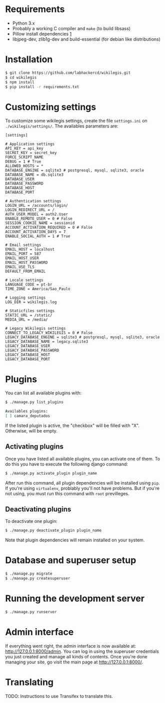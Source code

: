 # Requirements

* Python 3.x
* Probably a working C compiler and `make` (to build libsass)
* Pillow install dependencies [1]
* libjpeg-dev, zlib1g-dev and build-essential (for debian like distributions)

# Installation

```bash
$ git clone https://github.com/labhackercd/wikilegis.git
$ cd wikilegis
$ npm install
$ pip install -r requirements.txt
```

# Customizing settings

To customize some wikilegis settings, create the file  `settings.ini` on `./wikilegis/settings/`. The availables parameters are:

```
[settings]

# Application settings
API_KEY = api_key
SECRET_KEY = secret_key
FORCE_SCRIPT_NAME
DEBUG = 1 # True
ALLOWED_HOSTS = *
DATABASE_ENGINE = sqlite3 # postgresql, mysql, sqlite3, oracle
DATABASE_NAME = db.sqlite3
DATABASE_USER
DATABASE_PASSWORD
DATABASE_HOST
DATABASE_PORT

# Authentication settings
LOGIN_URL = /accounts/login/
LOGIN_REDIRECT_URL = /
AUTH_USER_MODEL = auth2.User
ENABLE_REMOTE_USER = 0 # False
SESSION_COOKIE_NAME = sessionid
ACCOUNT_ACTIVATION_REQUIRED = 0 # False
ACCOUNT_ACTIVATION_DAYS = 7
ENABLE_SOCIAL_AUTH = 1 # True

# Email settings
EMAIL_HOST = localhost
EMAIL_PORT = 587
EMAIL_HOST_USER
EMAIL_HOST_PASSWORD
EMAIL_USE_TLS
DEFAULT_FROM_EMAIL

# Locale settings
LANGUAGE_CODE = pt-br
TIME_ZONE = America/Sao_Paulo

# Logging settings
LOG_DIR = wikilegis.log

# Staticfiles settings
STATIC_URL = /static/
MEDIA_URL = /media/

# Legacy Wikilegis settings
CONNECT_TO_LEGACY_WIKILEGIS = 0 # False
LEGACY_DATABASE_ENGINE = sqlite3 # postgresql, mysql, sqlite3, oracle
LEGACY_DATABASE_NAME = legacy.sqlite3
LEGACY_DATABASE_USER
LEGACY_DATABASE_PASSWORD
LEGACY_DATABASE_HOST
LEGACY_DATABASE_PORT

```

# Plugins

You can list all available plugins with:

```bash
$ ./manage.py list_plugins

Availables plugins:
[ ] camara_deputados
```

If the listed plugin is active, the "checkbox" will be filled with "X". Otherwise, will be empty.

## Activating plugins

Once you have listed all available plugins, you can activate one of them. To do this you have to execute the following django command:

```bash
$ ./manage.py activate_plugin plugin_name
```

After run this command, all plugin dependencies will be installed using `pip`. If you're using `virtualenv`, problably you'll not have problems. But if you're not using, you must run this command with `root` previlleges.

## Deactivating plugins

To deactivate one plugin:

```bash
$ ./manage.py deactivate_plugin plugin_name
```

Note that plugin dependencies will remain installed on your system.

# Database and superuser setup

```bash
$ ./manage.py migrate
$ ./manage.py createsuperuser
```


# Running the development server

```bash
$ ./manage.py runserver
```


# Admin interface

If everything went right, the admin interface is now available at: http://127.0.0.1:8000/admin. You can log in using the superuser credentials you just created and manage all kinds of contents. Once you're done managing your site, go visit the main page at http://127.0.0.1:8000/.


# Translating

TODO: Instructions to use Transifex to translate this.



[1]: https://pillow.readthedocs.org/en/latest/installation.html
